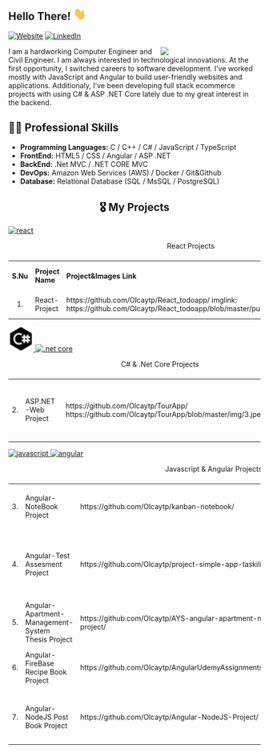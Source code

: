 <h2> Hello There! <img src="https://raw.githubusercontent.com/ABSphreak/ABSphreak/master/gifs/Hi.gif" height="25px"></h2>

[
![Website](https://img.shields.io/badge/Website-CC5500?style=for-the-badge&logo=&logoColor=white)](https://olcaytapan-portfolio.netlify.app/) [ ![LinkedIn](https://img.shields.io/badge/LinkedIn-4682B4?style=for-the-badge&logo=linkedin&logoColor=white)](https://www.linkedin.com/in/olcaytapan/)

<img align="right" src="https://camo.githubusercontent.com/97d0c0c4209208d8ec9573c7e213e05872a9f59b703868647b559b77af601cc6/68747470733a2f2f692e70696e696d672e636f6d2f6f726967696e616c732f65382f66342f35332f65386634353334363961336563393765636433353464663436356437333931332e676966" width='200'/> 

I am a hardworking Computer Engineer and Civil Engineer. I am always interested in technological innovations. At the first opportunity, I switched careers to software development. I've worked mostly with JavaScript and Angular to build user-friendly websites and applications.
Additionaly, I've been developing full stack ecommerce projects with using C# & ASP .NET Core lately due to my great interest in the backend.


## 👨‍💻 Professional Skills

-  **Programming Languages:** C / C++ / C# / JavaScript / TypeScript
-  **FrontEnd:** HTML5 / CSS / Angular / ASP .NET
-  **BackEnd:**  .Net MVC / .NET CORE MVC
-  **DevOps:**  Amazon Web Services (AWS) / Docker / Git&Github 
-  **Database:** Relational Database (SQL / MsSQL / PostgreSQL)

### <h2 align="center">&#127894; My Projects</h2>

<a href="#" target="_blank"> <img src="https://cdn.icon-icons.com/icons2/2415/PNG/512/react_original_wordmark_logo_icon_146375.png" alt="react" width="50"/> </a> 

 <table>
<tr >
    <caption>React Projects<caption>
    <th width="5%">S.Nu </th>
    <th align="left" width="20%">Project Name</th>
    <th align="left" width="40%">Project&Images Link</th>
    <th align="left" width="30%">Libraries and Technologies I use</th>
  
</tr>
<tr>
    <td align=center >1.</td>
    <td>React-Project</td>
    <td>https://github.com/Olcaytp/React_todoapp/  imglink: https://github.com/Olcaytp/React_todoapp/blob/master/public/todoapp.png</td> 
    <td>React-React DOM-Props-Components</td>
</tr>
</table>


<a href="#" target="_blank"> <img src="https://github.com/Olcaytp/Library_App/blob/master/Library_App/assets/c_sharp_icon.png" alt="csharp" height="50"/> </a>
<a href="#" target="_blank"> <img src="https://upload.wikimedia.org/wikipedia/commons/e/ee/.NET_Core_Logo.svg" alt=".net core" width="50"/> </a> 

<table>
<tr >
    <caption> C# & .Net Core Projects<caption>
    <td align=center >2.</td>
    <td>ASP.NET-Web Project</td>
    <td>https://github.com/Olcaytp/TourApp/ https://github.com/Olcaytp/TourApp/blob/master/img/3.jpeg</td> 
    <td>ASP .NET-MSSql Database-C#-HTML-CSS-JavaScript</td>
</tr>
</table>

<a href="#" target="_blank"> <img src="https://upload.wikimedia.org/wikipedia/commons/9/99/Unofficial_JavaScript_logo_2.svg" alt="javascript" height="50"/> </a>
<a href="#" target="_blank"> <img src="https://upload.wikimedia.org/wikipedia/commons/c/cf/Angular_full_color_logo.svg" alt="angular" width="50"/> </a> 

<table>
<tr >
    <caption> Javascript & Angular Projects<caption>
    <td align=center >3.</td>
    <td>Angular-NoteBook Project</td>
    <td>https://github.com/Olcaytp/kanban-notebook/</td> 
    <td>Angular-JavaScript-HTML-Bulma Css Framework</td>
     
</tr>
<tr>
    <td align=center >4.</td>
    <td>Angular-Test Assesment Project</td>
    <td>https://github.com/Olcaytp/project-simple-app-taskilicious-ng-material-main/</td> 
    <td>Angular-JavaScript-TypeScript-HTML-Angular Material Css Framework-Web Api</td>
</tr>
<tr>
    <td align=center >5.</td>
    <td>Angular-Apartment-Management-System Thesis Project</td>
    <td>https://github.com/Olcaytp/AYS-angular-apartment-management-system-thesis-project/</td> 
    <td>Angular-JavaScript-TypeScript-HTML-FireBase</td>
</tr>
<tr>
    <td align=center >6.</td>
    <td>Angular-FireBase Recipe Book Project</td>
    <td>https://github.com/Olcaytp/AngularUdemyAssignments/tree/main/BasicCourseProject/</td> 
    <td>Angular-JavaScript-TypeScript-HTML-FireBase</td>
</tr>
<tr>
    <td align=center >7.</td>
    <td>Angular-NodeJS Post Book Project</td>
    <td>https://github.com/Olcaytp/Angular-NodeJS-Project/</td> 
    <td>Angular-JavaScript-TypeScript-HTML-NodeJS-MongoDB</td>
</tr>        
</table>


